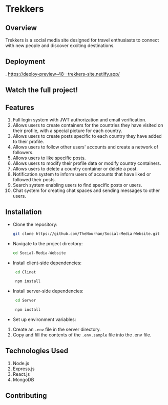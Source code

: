 # Trekkers

## Overview
Trekkers is a social media site designed for travel enthusiasts to connect with new people and discover exciting destinations.

## Deployment 
. https://deploy-preview-48--trekkers-site.netlify.app/

## Watch the full project!

## Features
1. Full login system with JWT authorization and email verification.
2. Allows users to create containers for the countries they have visited on their profile, with a special picture for each country.
3. Allows users to create posts specific to each country they have added to their profile.
4. Allows users to follow other users' accounts and create a network of followers.
5. Allows users to like specific posts.
6. Allows users to modify their profile data or modify country containers.
7. Allows users to delete a country container or delete a post.
8. Notification system to inform users of accounts that have liked or followed their posts.
9. Search system enabling users to find specific posts or users.
10. Chat system for creating chat spaces and sending messages to other users.

## Installation
- Clone the repository:
    ```bash
   git clone https://github.com/TheNourhan/Social-Media-Website.git
   ```
- Navigate to the project directory:
    ```bash
    cd Social-Media-Website
    ```
- Install client-side dependencies:
   ```bash
    cd Clinet
    ```
   ```bash
    npm install
    ```
- Install server-side dependencies:
   ```bash
    cd Server
    ```
   ```bash
    npm install
    ```
- Set up environment variables:
1. Create an `.env` file in the server directory.
2. Copy and fill the contents of the `.env.sample` file into the .env file.

## Technologies Used
1. Node.js
2. Express.js
3. React.js
5. MongoDB

## Contributing
